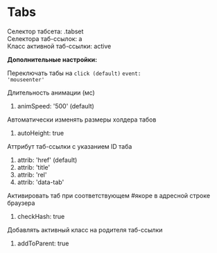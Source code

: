 # Tabs

Селектор табсета: .tabset<br>
Селектора таб-ссылок: a<br>
Класс активной таб-ссылки: active<br>

<strong>Дополнительные настройки:</strong>

Переключать табы на
<code>click (default)</code>
<code>event: 'mouseenter'</code>

Длительность анимации (мс)
1) animSpeed: '500' (default)
 
Автоматически изменять размеры холдера табов
 1) autoHeight: true
 
Аттрибут таб-ссылки c указанием ID таба
 1) attrib: 'href' (default)
 2) attrib: 'title'
 3) attrib: 'rel'
 4) attrib: 'data-tab'
         
Активировать таб при соответствующем #якоре в адресной строке браузера
 1) checkHash: true
 
Добавлять активный класс на родителя таб-ссылки
 1) addToParent: true
